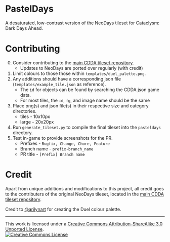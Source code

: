 # PastelDays
A desaturated, low-contrast version of the NeoDays tileset for Cataclysm: Dark Days Ahead.

# Contributing 
0. Consider contributing to the [main CDDA tileset repository](https://github.com/I-am-Erk/CDDA-Tilesets).
    - Updates to NeoDays are ported over regularly (with credit)
1. Limit colours to those those within `templates/duel_palette.png`.
2. Any additions should have a corresponding json file (`templates/example_tile.json` as reference).
    - The `id` for objects can be found by searching the CDDA json game data.
    - For most tiles, the `id`, `fg`, and image name should be the same
3. Place png(s) and json file(s) in their respective size and category directories.
   - tiles - 10x10px
   - large - 20x20px
4. Run `generate_tileset.py` to compile the final tileset into the `pasteldays` directory.
5. Test in-game to provide screenshots for the PR.
    - Prefixes - `Bugfix, Change, Chore, Feature`
    - Branch name - `prefix-branch_name`
    - PR title - `[Prefix] Branch name`

# Credit
Apart from unique additions and modifications to this project, all credit goes to the contributers of the original NeoDays tileset, located in the [main CDDA tileset repository](https://github.com/I-am-Erk/CDDA-Tilesets).

Credit to [@arilynart](https://lospec.com/arilynart) for creating the Duel colour palette.

---

This work is licensed under a <a rel="license" href="http://creativecommons.org/licenses/by-sa/3.0/">Creative Commons Attribution-ShareAlike 3.0 Unported License</a>.<br /><a rel="license" href="http://creativecommons.org/licenses/by-sa/3.0/"><img alt="Creative Commons License" style="border-width:0" src="https://i.creativecommons.org/l/by-sa/3.0/88x31.png" /></a>
